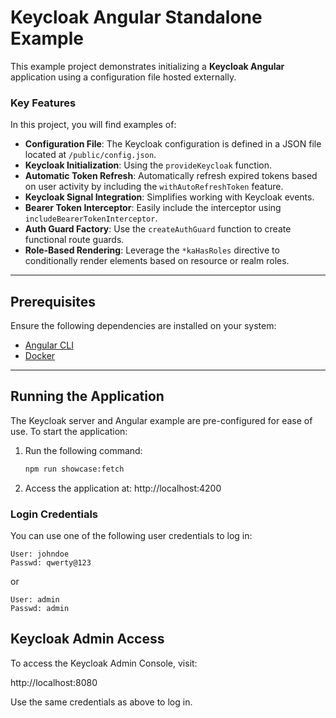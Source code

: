 # Keycloak Angular Standalone Example

This example project demonstrates initializing a **Keycloak Angular** application using a configuration file hosted externally.

### Key Features

In this project, you will find examples of:

- **Configuration File**: The Keycloak configuration is defined in a JSON file located at `/public/config.json`.
- **Keycloak Initialization**: Using the `provideKeycloak` function.
- **Automatic Token Refresh**: Automatically refresh expired tokens based on user activity by including the `withAutoRefreshToken` feature.
- **Keycloak Signal Integration**: Simplifies working with Keycloak events.
- **Bearer Token Interceptor**: Easily include the interceptor using `includeBearerTokenInterceptor`.
- **Auth Guard Factory**: Use the `createAuthGuard` function to create functional route guards.
- **Role-Based Rendering**: Leverage the `*kaHasRoles` directive to conditionally render elements based on resource or realm roles.

---

## Prerequisites

Ensure the following dependencies are installed on your system:

- [Angular CLI](https://cli.angular.io/)
- [Docker](https://www.docker.com/)

---

## Running the Application

The Keycloak server and Angular example are pre-configured for ease of use. To start the application:

1. Run the following command:

   ```bash
   npm run showcase:fetch
   ```

2. Access the application at: http://localhost:4200

### Login Credentials

You can use one of the following user credentials to log in:

```
User: johndoe
Passwd: qwerty@123
```

or

```
User: admin
Passwd: admin
```

## Keycloak Admin Access

To access the Keycloak Admin Console, visit:

http://localhost:8080

Use the same credentials as above to log in.
